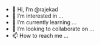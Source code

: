- 👋 Hi, I’m @rajekad
- 👀 I’m interested in ...
- 🌱 I’m currently learning ...
- 💞️ I’m looking to collaborate on ...
- 📫 How to reach me ...

<!---
rajekad/rajekad is a ✨ special ✨ repository because its `README.md` (this file) appears on your GitHub profile.
You can click the Preview link to take a look at your changes.
--->
